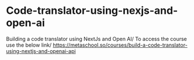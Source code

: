# Code-translator-using-nexjs-and-open-ai
Building a code translator using NextJs and Open AI/
To access the course use the below link/
https://metaschool.so/courses/build-a-code-translator-using-nextjs-and-openai-api
